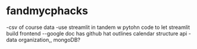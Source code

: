 # fandmycphacks
-csv of course data
-use streamlit in tandem w pytohn code to let streamlit build frontend
--google doc has github hat outlines calendar structure api
-data organization,, mongoDB?